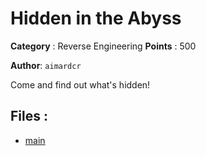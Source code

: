# Hidden in the Abyss

**Category** : Reverse Engineering
**Points** : 500

**Author**: `aimardcr`

Come and find out what's hidden!


## Files : 
 - [main](./main)


